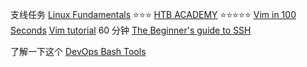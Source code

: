 支线任务
[Linux Fundamentals](https://tryhackme.com/module/linux-fundamentals) ⭐⭐⭐
[HTB ACADEMY](https://www.youtube.com/watch?v=VbEx7B_PTOE&list=PLIhvC56v63IJIujb5cyE13oLuyORZpdkL) ⭐⭐⭐⭐⭐
[Vim in 100 Seconds](https://www.youtube.com/watch?v=-txKSRn0qeA) 
[Vim tutorial](https://www.youtube.com/watch?v=IiwGbcd8S7I) 60 分钟
[The Beginner's guide to SSH](https://www.youtube.com/watch?v=2QXkrLVsRmk)

了解一下这个 [DevOps Bash Tools](https://github.com/HariSekhon/DevOps-Bash-tools/blob/master/README.md) 


